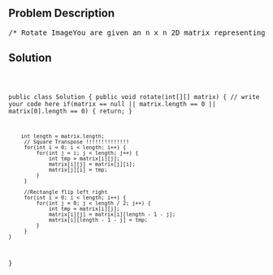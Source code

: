 <!--
<style>
  body { font-family: Arial, sans-serif; }
  .container { max-width: 700px; margin: 0 auto; padding: 10px; }
  .comment-block { background-color: #f9f9f9; padding: 10px; border-left: 5px solid #ccc; overflow-wrap: break-word; white-space: pre-wrap; }
  .code-block { background-color: #f4f4f4; padding: 10px; border: 1px solid #ddd; overflow-wrap: break-word; white-space: pre-wrap; }
</style>
-->

<div class='container'>
<h2>Problem Description</h2>
<div class='comment-block'>
<pre>
/* Rotate ImageYou are given an n x n 2D matrix representing an image.Rotate the image by 90 degrees (clockwise).ExampleGiven a matrix[    [1,2],    [3,4]]rotate it by 90 degrees (clockwise), return[    [3,1],    [4,2]]*/    /**     * @param matrix: A list of lists of integers     * @return: Void     *//*The idea was firstly transpose the matrix and then flip it symmetrically.For instance,1  2  34  5  67  8  9after transpose, it will be swap(matrix[i][j], matrix[j][i])1  4  72  5  83  6  9Then flip the matrix horizontally. (swap(matrix[i][j],matrix[i][matrix.length-1-j])7  4  18  5  29  6  3*/</pre>
</div>

<h2>Solution</h2>
<div class='code-block'>
<pre><code class='language-java'>

public class Solution {
    public void rotate(int[][] matrix) {
        // write your code here
        if(matrix == null || matrix.length == 0 || matrix[0].length == 0) {
            return;
        }
        
        int length = matrix.length;
         // Square Transpose !!!!!!!!!!!!!!
         for(int i = 0; i < length; i++) {
             for(int j = i; j < length; j++) {
                 int tmp = matrix[i][j];
                 matrix[i][j] = matrix[j][i];
                 matrix[j][i] = tmp;
             }
         }
         
         //Rectangle flip left right
         for(int i = 0; i < length; i++) {
             for(int j = 0; j < length / 2; j++) {
                 int tmp = matrix[i][j];
                 matrix[i][j] = matrix[i][length - 1 - j];
                 matrix[i][length - 1 - j] = tmp;
             }
         }
    }
}
</code></pre>
</div>
</div>
